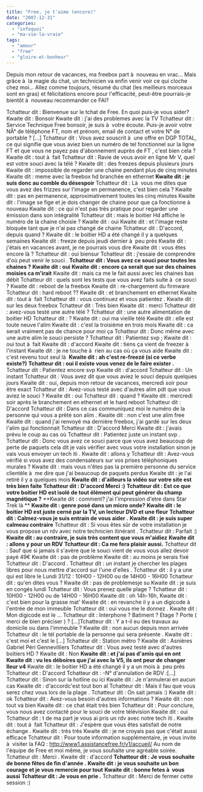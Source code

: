 ```yaml
---
title: "Free, je t'aime (encore)"
date: "2007-12-31"
categories: 
  - "infoquoi"
  - "ma-vie-la-vraie"
tags: 
  - "amour"
  - "free"
  - "gloire-et-bonheur"
---
```


Depuis mon retour de vacances, ma freebox part à  nouveau en vrac... Mais grâce à  la magie du chat, un technicien va enfin venir voir ce qui cloche chez moi... Allez comme toujours, résumé du chat (les meilleurs morceaux sont en gras) et félicitations encore pour l'efficacité, peut-être pourrais-je bientôt à  nouveau recommander ce FAI?

Tchatteur dit : Bienvenue sur le tchat de Free. En quoi puis-je vous aider? Kwaite dit : Bonsoir Kwaite dit : j'ai des problemes avec la TV Tchatteur dit : Service Technique Free bonsoir, je suis à  votre écoute. Puis-je avoir votre NÂ° de téléphone FT, nom et prénom, email de contact et votre N° de portable ? \[...\] Tchatteur dit : Vous avez souscrit à  une offre en DGP TOTAL, ce qui signifie que vous aviez bien un numéro de tel fonctionnel sur la ligne FT et que vous ne payez pas d'abonnement auprès de FT , c'est bien cela ? Kwaite dit : tout à  fait Tchatteur dit : Ravie de vous avoir en ligne Mr V, quel est votre souci avec la télé ? Kwaite dit : des freezes depuis plusieurs jours Kwaite dit : impossible de regarder une chaine pendant plus de cinq minutes Kwaite dit : meme avec la freebox hd branchée en ethernet **Kwaite dit : je suis donc au comble du désespoir** Tchatteur dit : Là  vous me dites que vous avez des frizzes sur l'image en permanence, c'est bien cela ? Kwaite dit : pas en permanence, approximativement toutes les cinq minutes Kwaite dit : l'image se fige et je dois changer de chaine pour que ça fonctionne à  nouveau Kwaite dit : ce qui n'est pas très pratique pour regarder une émission dans son intégralité Tchatteur dit : mais le boitier Hd affiche le numéro de la chaine choisie ? Kwaite dit : oui Kwaite dit : et l'image reste bloquée tant que je n'ai pas changé de chaine Tchatteur dit : D'accord, depuis quand ? Kwaite dit : le boitier HD a été changé il y a quelques semaines Kwaite dit : freeze depuis jeudi dernier à  peu près Kwaite dit : j'étais en vacances avant, je ne pourrais vous dire Kwaite dit : vous êtes encore là ? Tchatteur dit : oui biensur Tchatteur dit : j'essaie de comprendre d'où peut venir le souci . **Tchatteur dit : Vous avez ce souci pour toutes les chaines ?** **Kwaite dit : oui** **Kwaite dit : encore ça serait que sur des chaines moisies ca m'irait** Kwaite dit : mais ca me le fait aussi avec les chaines bas débit Tchatteur dit : quels sont les tests que vous avez faits suite à  ce souci ? Kwaite dit : reboot de la freebox Kwaite dit : re-chargement du firmware Tchatteur dit : hard reboot ?? Kwaite dit : et branchement en ethernet Kwaite dit : tout à  fait Tchatteur dit : vous continuez et vous patientez . Kwaite dit : sur les deux freebox Tchatteur dit : Très bien Kwaite dit : merci Tchatteur dit : avez-vous testé une autre télé ? Tchatteur dit : une autre alimentation de boitier HD Tchatteur dit : ? Kwaite dit : oui ma vieille télé Kwaite dit : elle est toute neuve l'alim Kwaite dit : c'est la troisième en trois mois Kwaite dit : ca serait vraiment pas de chance pour moi ça Tchatteur dit : Donc même avec une autre alim le souci persiste ? Tchatteur dit : Patientez svp ; Kwaite dit : oui tout à  fait Kwaite dit : d'accord Kwaite dit : tiens ça vient de freezer à  l'instant Kwaite dit : je ne touche à  rien au cas où ça vous aide Kwaite dit : c'est revenu tout seul là  **Kwaite dit : ah c'est re-freezé (si ce verbe existe?)** **Tchatteur dit : oui il existe vous venez de le faire exister .** Tchatteur dit : Patientez encore svp Kwaite dit : d'accord Tchatteur dit : Un instant Tchatteur dit : Vous avez dit que vous aviez le souci depuis quelques jours Kwaite dit : oui, depuis mon retour de vacances, mercredi soir pour être exact Tchatteur dit : Avez-vous testé avec d'autres alim pdt que vous aviez le souci ? Kwaite dit : oui Tchatteur dit : quand ? Kwaite dit : mercredi soir après le branchement en ethernet et le hard reboot Tchatteur dit : D'accord Tchatteur dit : Dans ce cas communiquez moi le numéro de la personne qui vous a prêté son alim . Kwaite dit : non c'est une alim free Kwaite dit : quand j'ai renvoyé ma dernière freebox, j'ai gardé sur les deux l'alim qui fonctionnait Tchatteur dit : D'accord Merci Kwaite dit : j'avais prévu le coup au cas où Tchatteur dit : Patientez juste un instant svp . Tchatteur dit : Donc vous avez ce souci parce que vous avez beaucoup de perte de paquets cela dit je vais vérifier avec vous votre installation sinon je vais vous envoyer un tech iti . Kwaite dit : allons y Tchatteur dit : Avez-vous vérifié si vous avez des condensateurs sur vos prises téléphoniques murales ? Kwaite dit : mais vous n'êtes pas la première personne du service clientèle à  me dire que j'ai beaucoup de paquets perdus Kwaite dit : je l'ai retiré il y a quelques mois **Kwaite dit : d'ailleurs la vidéo sur votre site est très bien faite** **Tchatteur dit : D'accord Merci :)** **Tchatteur dit : Est ce que votre boitier HD est isolé de tout élément qui peut générer du champ magnétique ?** **Kwaite dit : comment? j'ai l'impression d'etre dans Star Trek là ** **Kwaite dit : genre posé dans un micro onde?** **Kwaite dit : le boitier HD est juste cerné par la TV, un lecteur DVD et une fleur** **Tchatteur dit : Calmez-vous je suis entrain de vous aider .** **Kwaite dit : je suis super calmeau contraire** Tchatteur dit : Si vous êtes sûr de votre installation je vous propose un rdv avec notre technicien itinérant . Tchatteur dit : Parfait :) **Kwaite dit : au contraire, je suis très content que vous m'aidiez** **Kwaite dit : allons y pour un RDV** **Tchatteur dit : Ca me fera plaisir aussi.** Tchatteur dit : Sauf que si jamais il s'avère que le souci vient de vous vous allez devoir payé 49€ Kwaite dit : pas de problème Kwaite dit : au moins je serais fixé Tchatteur dit : D'accord . Tchatteur dit : un instant je chercher les plages libres pour nous mettre d'accord sur l'une d'elles . Tchatteur dit : il y a une qui est libre le Lundi 31/12 : 10H00 - 12H00 ou de 14H00 - 16H00 Tchatteur dit : qu'en dites vous ? Kwaite dit : pas de problemesje su Kwaite dit : je suis en congés lundi Tchatteur dit : Vous prenez quelle plage ? Tchatteur dit : 10H00 - 12H00 ou de 14H00 - 16H00 Kwaite dit : oh 14h-16h, Kwaite dit : c'est bien pour la grasse mat' Kwaite dit : en revanche il y a un digicode à  l'entrée de mon immeuble Tchatteur dit : oui vous me le donnez . Kwaite dit : Mon digicode est le ... Tchatteur dit : Interphone ? Batiment ? Etage ? Porte ( merci de bien préciser ) ? \[...\]Tchatteur dit : Y a t-il eu des travaux au domicile ou dans l'immeuble ? Kwaite dit : non aucun depuis mon arrivée Tchatteur dit : le tél portable de la personne qui sera présente . Kwaite dit : c'est moi et c'est le \[...\] Tchatteur dit : Station métro ? Kwaite dit : Asnières Gabriel Péri Gennevilliers Tchatteur dit : Vous avez testé avec d'autres boitiers HD ? Kwaite dit : Non **Kwaite dit : et j'ai pas d'amis qui en ont** **Kwaite dit : vu les déboires que j'ai avec la V5, ils ont peur de changer lleur v4** Kwaite dit : le boitier HD a été changé il y a un mois à  peu près Tchatteur dit : D'accord Tchatteur dit : -N° d'annulation de RDV :\[...\] Tchatteur dit : Sinon sur la hotline ou ici Kwaite dit : Je n'annulerai en aucun cas Kwaite dit : d'accordc'est tout bon al Tchatteur dit : Mais il fau que vous serez chez vous lors de la plage . Tchatteur dit : On sait jamais :) Kwaite dit : ok Tchatteur dit : Avez-vous besoin d'autres informations ? Kwaite dit : non tout va bien Kwaite dit : ce chat était très bien Tchatteur dit : Pour conclure, vous nous avez contacté pour le souci de votre télévision Kwaite dit : oui Tchatteur dit : t de ma part je vous ai pris un rdv avec notre tech iti . Kwaite dit : tout à  fait Tchatteur dit : J'espère que vous êtes satisfait de notre échange . Kwaite dit : très très Kwaite dit : je ne croyais pas que c'était aussi efficace Tchatteur dit : Pour toute information supplémentaire, je vous invite à  visiter la FAQ : http://www1.assistancefree.fr/v1/accueil/ Au nom de l'équipe de Free et moi même, je vous souhaite une agréable soirée. Tchatteur dit : Merci . Kwaite dit : d'accord **Tchatteur dit : Je vous souhaite de bonne fêtes de fin d'année .** **Kwaite dit : je vous souhaite un bon courage et je vous remercie pour tout** **Kwaite dit : bonne fetes à  vous aussi** **Tchatteur dit : Je vous en prie .** Tchatteur dit : Merci de fermer cette session :)
